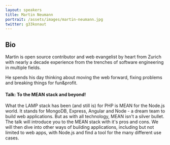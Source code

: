 ```yaml
---
layout: speakers
title: Martin Neumann
portrait: /assets/images/martin-neumann.jpg
twitter: g33konaut
---
```


## Bio

Martin is open source contributor and web evangelist by heart from Zurich with nearly a decade experience from the trenches of software engineering in multiple fields.

He spends his day thinking about moving the web forward, fixing problems and breaking things for fun&profit.

#### Talk: To the MEAN stack and beyond!

What the LAMP stack has been (and still is) for PHP is MEAN for the Node.js world. It stands for MongoDB, Express, Angular and Node - a dream team to build web applications. But as with all technology, MEAN isn't a silver bullet. The talk will introduce you to the MEAN stack with it's pros and cons. We will then dive into other ways of building applications, including but not limited to web apps, with Node.js and find a tool for the many different use cases.
